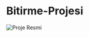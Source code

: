 # Bitirme-Projesi
![Proje Resmi]([https://example.com/proje-resmi.jpg](https://github.com/turanayhan/Bitirme-Projesi/blob/main/proje%20g%C3%B6rselleri/1.png)https://github.com/turanayhan/Bitirme-Projesi/blob/main/proje%20g%C3%B6rselleri/1.png)

